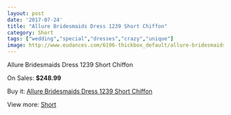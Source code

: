 ```yaml
---
layout: post
date: '2017-07-24'
title: "Allure Bridesmaids Dress 1239 Short Chiffon"
category: Short
tags: ["wedding","special","dresses","crazy","unique"]
image: http://www.eudances.com/6196-thickbox_default/allure-bridesmaids-dress-1239-short-chiffon.jpg
---
```

Allure Bridesmaids Dress 1239 Short Chiffon

On Sales: **$248.99**
<a href="https://www.eudances.com/en/short/2220-allure-bridesmaids-dress-1239-short-chiffon.html"><amp-img layout="responsive" width="600" height="600" src="//www.eudances.com/6196-thickbox_default/allure-bridesmaids-dress-1239-short-chiffon.jpg" alt="Allure Bridesmaids Dress 1239 Short Chiffon 0" /></a>
<a href="https://www.eudances.com/en/short/2220-allure-bridesmaids-dress-1239-short-chiffon.html"><amp-img layout="responsive" width="600" height="600" src="//www.eudances.com/6197-thickbox_default/allure-bridesmaids-dress-1239-short-chiffon.jpg" alt="Allure Bridesmaids Dress 1239 Short Chiffon 1" /></a>

Buy it: [Allure Bridesmaids Dress 1239 Short Chiffon](https://www.eudances.com/en/short/2220-allure-bridesmaids-dress-1239-short-chiffon.html "Allure Bridesmaids Dress 1239 Short Chiffon")

View more: [Short](https://www.eudances.com/en/25-short "Short")